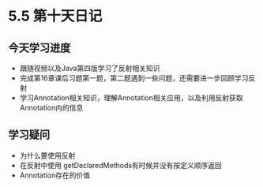 # 5.5 第十天日记

## 今天学习进度

* 跟随视频以及Java第四版学习了反射相关知识
* 完成第16章课后习题第一题，第二题遇到一些问题，还需要进一步回顾学习反射
* 学习Annotation相关知识，理解Annotation相关应用，以及利用反射获取Annotation内的信息

## 学习疑问

* 为什么要使用反射
* 在反射中使用 getDeclaredMethods有时候并没有按定义顺序返回
* Annotation存在的价值